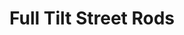 ---
title: "Full Tilt Street Rods"
url: /grand-junction/full-tilt-street-rods/
shop: Autowerkstatt
---